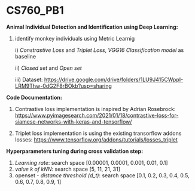# CS760_PB1
**Animal Individual Detection and Identification using Deep Learning:**

1) identify monkey individuals using Metric Learnig 

    i) *Constrastive Loss* and *Triplet Loss*, *VGG16 Classification model* as baseline

    ii) *Closed set* and *Open set*

    iii) Dataset: https://drive.google.com/drive/folders/1LU9J415CWppI-LRM9Thw-0dG2F8rBOkb?usp=sharing


**Code Documentation:**

1) Contrastive loss implementation is inspired by Adrian Rosebrock: https://www.pyimagesearch.com/2021/01/18/contrastive-loss-for-siamese-networks-with-keras-and-tensorflow/

2) Triplet loss implementation is using the existing transorflow addons losses: https://www.tensorflow.org/addons/tutorials/losses_triplet


**Hyperparameters tuning during cross validation step:**

1) *Learning rate*: search space [0.00001, 0.0001, 0.001, 0.01, 0.1]
2) *value k of kNN*: search space [5, 11, 21,  31]
3) openset - *distance threshold (d_t)*: search space [0.1, 0.2, 0.3, 0.4, 0.5, 0.6, 0.7, 0.8, 0.9, 1]
